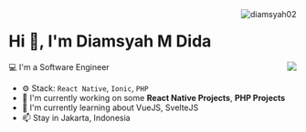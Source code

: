 <img align="right" src="https://komarev.com/ghpvc/?username=diamsyah02" alt="diamsyah02" />

<h1>Hi 👋, I'm Diamsyah M Dida</h1>

<img align="right" src="https://github-readme-stats.vercel.app/api?username=diamsyah02&show_icons=false">

💻 I'm a Software Engineer

- ⚙️ Stack: ``React Native``, ``Ionic``, ``PHP``
- 🏢 I'm currently working on some **React Native Projects**, **PHP Projects**
- 🌱 I'm currently learning about VueJS, SvelteJS
- 📫 Stay in Jakarta, Indonesia

